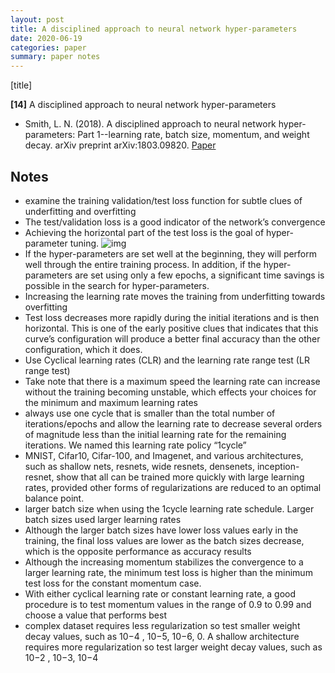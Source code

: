 ```yaml
---
layout: post
title: A disciplined approach to neural network hyper-parameters
date: 2020-06-19
categories: paper
summary: paper notes
---
```


[title]

**[14]** A disciplined approach to neural network hyper-parameters
- Smith, L. N. (2018). A disciplined approach to neural network hyper-parameters: Part 1--learning rate, batch size, momentum, and weight decay. arXiv preprint arXiv:1803.09820.
[Paper](https://arxiv.org/pdf/1803.09820)

## Notes
- examine the training validation/test loss function for subtle
clues of underfitting and overfitting
- The test/validation loss is a good indicator of the network’s convergence
- Achieving the horizontal part of the test loss is the goal of hyper-
parameter tuning.
![img](fig1.png)
- If the hyper-parameters are set well at the beginning, they will perform well through the entire training process. In addition, if the hyper- parameters are set using only a few epochs, a significant time savings is possible in the search for hyper-parameters.
- Increasing the learning rate moves the training from underfitting towards overfitting
- Test loss decreases more rapidly during the initial iterations and is then horizontal. This is one of the early positive clues that indicates that this curve’s configuration will produce a better final accuracy than the other configuration, which it does.
- Use Cyclical learning rates (CLR) and the learning rate range test (LR range test)
- Take note that there is a maximum speed the learning rate can increase without the training becoming unstable, which effects your choices for the minimum and maximum learning rates
- always use one cycle that is smaller than the total number of iterations/epochs and allow the learning rate to decrease several orders of magnitude less than the initial learning rate for the remaining iterations. We named this learning rate policy “1cycle”
-  MNIST, Cifar10, Cifar-100, and Imagenet, and various architectures,
such as shallow nets, resnets, wide resnets, densenets, inception-resnet, show that all can be trained more quickly with large learning rates, provided other forms of regularizations are reduced to an optimal balance point.
- larger batch size when using the 1cycle learning rate schedule. Larger batch sizes used larger learning rates
- Although the larger batch sizes have lower loss values early in the training, the final loss values are lower as the batch sizes decrease, which is the opposite performance as accuracy results
- Although the increasing momentum stabilizes the convergence to a larger learning rate, the
minimum test loss is higher than the minimum test loss for the constant momentum case.
- With either cyclical learning rate or constant learning rate, a good procedure is to test momentum values in the range of 0.9 to 0.99 and choose a value that performs best
- complex dataset requires less regularization so test smaller weight decay values, such as
10−4 , 10−5, 10−6, 0. A shallow architecture requires more regularization so test larger
weight decay values, such as 10−2 , 10−3, 10−4
